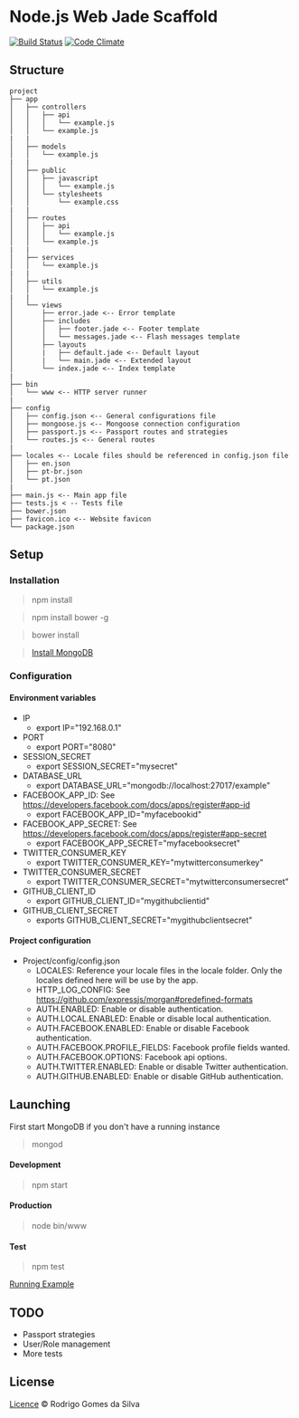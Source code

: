 # Node.js Web Jade Scaffold

[![Build Status](https://travis-ci.org/rodrigogs/nodejs-web-jade-scaffold.svg?branch=master)](https://travis-ci.org/rodrigogs/nodejs-web-jade-scaffold)
[![Code Climate](https://codeclimate.com/github/rodrigogs/nodejs-web-jade-scaffold/badges/gpa.svg)](https://codeclimate.com/github/rodrigogs/nodejs-web-jade-scaffold)

## Structure
```
project
├── app
│   ├── controllers
│   │   ├── api
│   │   │   └── example.js
│   │   └── example.js
|   |
│   ├── models
│   │   └── example.js
|   |
│   ├── public
│   │   ├── javascript
│   │   │   └── example.js
│   │   └── stylesheets
│   │       └── example.css
|   |
│   ├── routes
│   │   ├── api
│   │   │   └── example.js
│   │   └── example.js
|   |
│   ├── services
│   │   └── example.js
|   |
│   ├── utils
│   │   └── example.js
|   |
│   └── views
│       ├── error.jade <-- Error template
│       ├── includes
│       │   ├── footer.jade <-- Footer template
│       │   └── messages.jade <-- Flash messages template
│       ├── layouts
│       |   ├── default.jade <-- Default layout
│       |   └── main.jade <-- Extended layout
│       └── index.jade <-- Index template
|
├── bin
│   └── www <-- HTTP server runner
|
├── config
│   ├── config.json <-- General configurations file
│   ├── mongoose.js <-- Mongoose connection configuration
│   ├── passport.js <-- Passport routes and strategies
│   └── routes.js <-- General routes
|
├── locales <-- Locale files should be referenced in config.json file
│   ├── en.json
│   ├── pt-br.json
│   └── pt.json
|
├── main.js <-- Main app file
├── tests.js < -- Tests file
├── bower.json
├── favicon.ico <-- Website favicon
└── package.json
```

## Setup

### Installation

> npm install

> npm install bower -g

> bower install

> [Install MongoDB](https://www.mongodb.org/downloads)

### Configuration

#### Environment variables
* IP
    - export IP="192.168.0.1"
* PORT
    - export PORT="8080"
* SESSION_SECRET
    - export SESSION_SECRET="mysecret"
* DATABASE_URL
    - export DATABASE_URL="mongodb://localhost:27017/example"
* FACEBOOK_APP_ID: See https://developers.facebook.com/docs/apps/register#app-id
    - export FACEBOOK_APP_ID="myfacebookid"
* FACEBOOK_APP_SECRET: See https://developers.facebook.com/docs/apps/register#app-secret
    - export FACEBOOK_APP_SECRET="myfacebooksecret"
* TWITTER_CONSUMER_KEY
    - export TWITTER_CONSUMER_KEY="mytwitterconsumerkey"
* TWITTER_CONSUMER_SECRET
    - export TWITTER_CONSUMER_SECRET="mytwitterconsumersecret"
* GITHUB_CLIENT_ID
    - export GITHUB_CLIENT_ID="mygithubclientid"
* GITHUB_CLIENT_SECRET
    - exports GITHUB_CLIENT_SECRET="mygithubclientsecret"

#### Project configuration
* Project/config/config.json
    - LOCALES: Reference your locale files in the locale folder. Only the locales defined here will be use by the app.
    - HTTP_LOG_CONFIG: See https://github.com/expressjs/morgan#predefined-formats
    - AUTH.ENABLED: Enable or disable authentication.
    - AUTH.LOCAL.ENABLED: Enable or disable local authentication.
    - AUTH.FACEBOOK.ENABLED: Enable or disable Facebook authentication.
    - AUTH.FACEBOOK.PROFILE_FIELDS: Facebook profile fields wanted.
    - AUTH.FACEBOOK.OPTIONS: Facebook api options.
    - AUTH.TWITTER.ENABLED: Enable or disable Twitter authentication.
    - AUTH.GITHUB.ENABLED: Enable or disable GitHub authentication.

## Launching

First start MongoDB if you don't have a running instance

> mongod

#### Development

> npm start

#### Production

> node bin/www

#### Test

> npm test

[Running Example](http://nodejs-web-jade-scaffold.herokuapp.com/)

## TODO

* Passport strategies
* User/Role management
* More tests

## License

[Licence](https://github.com/rodrigogs/nodejs-web-jade-scaffold/blob/master/LICENSE) © Rodrigo Gomes da Silva
